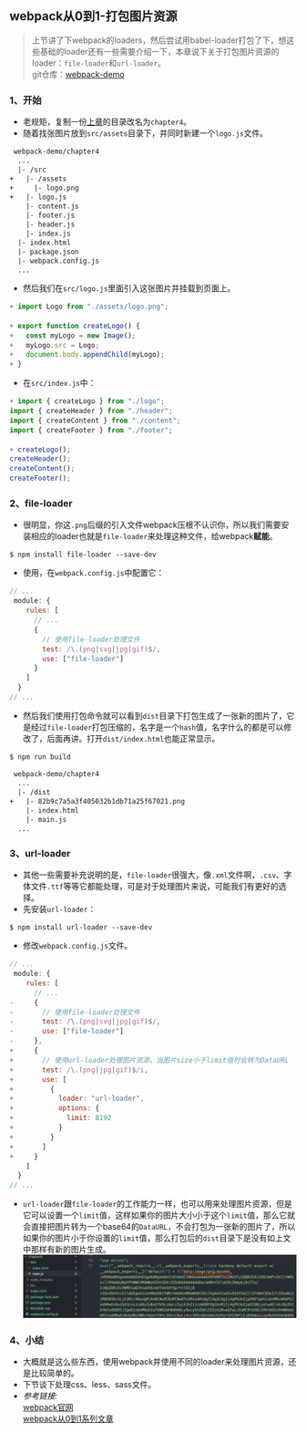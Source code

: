 ## webpack从0到1-打包图片资源
> 上节讲了下webpack的loaders，然后尝试用babel-loader打包了下，想这些基础的loader还有一些需要介绍一下，本章说下关于打包图片资源的loader：`file-loader`和`url-loader`。  
> git仓库：[webpack-demo](https://github.com/Ewall1106/webpack-demo)


### 1、开始
- 老规矩，复制一份[上章](https://github.com/Ewall1106/webpack-demo/tree/master/chapter03)的目录改名为`chapter4`。
- 随着找张图片放到`src/assets`目录下，并同时新建一个`logo.js`文件。
```
 webpack-demo/chapter4
  ...
  |- /src
+   |- /assets
+     |- logo.png
+   |- logo.js
    |- content.js
    |- footer.js
    |- header.js
    |- index.js
  |- index.html
  |- package.json
  |- webpack.config.js
  ...  
```

- 然后我们在`src/logo.js`里面引入这张图片并挂载到页面上。
```javascript
+ import Logo from "./assets/logo.png";

+ export function createLogo() {
+   const myLogo = new Image();
+   myLogo.src = Logo;
+   document.body.appendChild(myLogo);
+ }
```

- 在`src/index.js`中：
```javascript
+ import { createLogo } from "./logo";
import { createHeader } from "./header";
import { createContent } from "./content";
import { createFooter } from "./footer";

+ createLogo();
createHeader();
createContent();
createFooter();
```

### 2、file-loader
- 很明显，你这`.png`后缀的引入文件webpack压根不认识你，所以我们需要安装相应的loader也就是`file-loader`来处理这种文件，给webpack**赋能**。
```
$ npm install file-loader --save-dev
```

- 使用，在`webpack.config.js`中配置它：
```javascript
// ...
 module: {
    rules: [
      // ...
      {
        // 使用file-loader处理文件
        test: /\.(png|svg|jpg|gif)$/,
        use: ["file-loader"]
      }
    ]
  }
// ...
```

- 然后我们使用打包命令就可以看到`dist`目录下打包生成了一张新的图片了，它是经过`file-loader`打包压缩的，名字是一个`hash`值，名字什么的都是可以修改了，后面再讲。打开`dist/index.html`也能正常显示。
```
$ npm run build
```

```
 webpack-demo/chapter4
  ...
  |- /dist
+   |- 82b9c7a5a3f405032b1db71a25f67021.png
    |- index.html
    |- main.js
  ...  
```


### 3、url-loader
- 其他一些需要补充说明的是，`file-loader`很强大，像`.xml`文件啊，`.csv`、字体文件`.ttf`等等它都能处理，可是对于处理图片来说，可能我们有更好的选择。
- 先安装`url-loader`：
```
$ npm install url-loader --save-dev
```

- 修改`webpack.config.js`文件。
```javascript
// ...
 module: {
    rules: [
      // ...
-     {
-       // 使用file-loader处理文件
-       test: /\.(png|svg|jpg|gif)$/,
-       use: ["file-loader"]
-     },
+     {
+       // 使用url-loader处理图片资源，当图片size小于limit值时会转为DataURL
+       test: /\.(png|jpg|gif)$/i,
+       use: [
+         {
+           loader: "url-loader",
+           options: {
+             limit: 8192
+           }
+         }
+       ]
+     }
    ]
  }
// ...
```

- `url-loader`跟`file-loader`的工作能力一样，也可以用来处理图片资源，但是它可以设置一个`limit`值，这样如果你的图片大小小于这个`limit`值，那么它就会直接把图片转为一个base64的`DataURL`，不会打包为一张新的图片了，所以如果你的图片小于你设置的`limit`值，那么打包后的`dist`目录下是没有如上文中那样有新的图片生成。
![](https://raw.githubusercontent.com/Ewall1106/webpack-demo/master/docs/images/chapter4_1.png) 


### 4、小结
- 大概就是这么些东西，使用webpack并使用不同的loader来处理图片资源，还是比较简单的。
- 下节谈下处理css、less、sass文件。
- *参考链接:*  
[webpack官网](https://webpack.js.org/guides/getting-started/#basic-setup)    
[webpack从0到1系列文章](https://github.com/Ewall1106/webpack-demo)    

